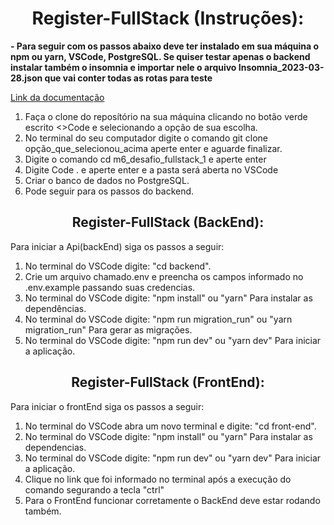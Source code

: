 <h1 align=center>
	Register-FullStack (Instruções):
</h1>

<p>
  <strong>
    - Para seguir com os passos abaixo deve ter instalado em sua máquina o npm ou yarn, VSCode, PostgreSQL. Se quiser testar apenas o backend instalar também o insomnia e importar nele o arquivo Insomnia_2023-03-28.json que vai conter todas as rotas para teste
 </strong>
</p>

<a href="https://documentation-register-fullstack.vercel.app/" target="_blank">Link da documentação</a>

<ol>
  <li>
    Faça o clone do reposítório na sua máquina clicando no botão verde escrito <>Code e selecionando a opção de sua escolha.
  </li>
  <li>
    No terminal do seu computador digite o comando git clone opção_que_selecionou_acima aperte enter e aguarde finalizar.
  </li>
  <li>
    Digite o comando cd m6_desafio_fullstack_1 e aperte enter
  </li>
  <li>
    Digite Code . e aperte enter e a pasta será aberta no VSCode
  </li>
  <li>
    Criar o banco de dados no PostgreSQL.
  </li>
  <li>
    Pode seguir para os passos do backend.
  </li>
</ol>

<h2 align=center>
	Register-FullStack (BackEnd):
</h2>

<p>
  Para iniciar a Api(backEnd) siga os passos a seguir:
</p>

<ol>
  <li>
    No terminal do VSCode digite: "cd backend".
  </li>
  <li>
    Crie um arquivo chamado.env e preencha os campos informado no .env.example passando suas credencias. 
  </li>
  <li>
    No terminal do VSCode digite: "npm install" ou "yarn" Para instalar as dependências.
  </li>
  <li>
    No terminal do VSCode digite: "npm run migration_run" ou "yarn migration_run" Para gerar as migrações.
  </li>
  <li>
    No terminal do VSCode digite: "npm run dev" ou "yarn dev" Para iniciar a aplicação.
  </li>
</ol>

<h2 align=center>
	Register-FullStack (FrontEnd):
</h2>

<p>
  Para iniciar o frontEnd siga os passos a seguir:
</p>

<ol>
  <li>
    No terminal do VSCode abra um novo terminal e digite: "cd front-end".
  </li>
  <li>
    No terminal do VSCode digite: "npm install" ou "yarn" Para instalar as dependencias.
  </li>
  <li>
    No terminal do VSCode digite: "npm run dev" ou "yarn dev" Para iniciar a aplicação.
  </li>
  <li>
    Clique no link que foi informado no terminal após a execução do comando segurando a tecla "ctrl"
  </li>
  <li>
    Para o FrontEnd funcionar corretamente o BackEnd deve estar rodando também.
  </li>
<ol>
